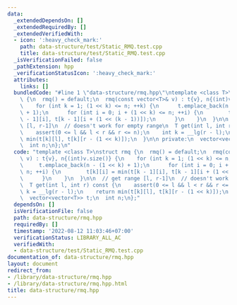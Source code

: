 ```yaml
---
data:
  _extendedDependsOn: []
  _extendedRequiredBy: []
  _extendedVerifiedWith:
  - icon: ':heavy_check_mark:'
    path: data-structure/test/Static_RMQ.test.cpp
    title: data-structure/test/Static_RMQ.test.cpp
  _isVerificationFailed: false
  _pathExtension: hpp
  _verificationStatusIcon: ':heavy_check_mark:'
  attributes:
    links: []
  bundledCode: "#line 1 \"data-structure/rmq.hpp\"\ntemplate <class T>\nstruct rmq\
    \ {\n  rmq() = default;\n  rmq(const vector<T>& v) : t{v}, n{(int)v.size()} {\n\
    \    for (int k = 1; (1 << k) <= n; ++k) {\n      t.emplace_back(n - (1 << k)\
    \ + 1);\n      for (int i = 0; i + (1 << k) <= n; ++i) {\n        t[k][i] = min(t[k\
    \ - 1][i], t[k - 1][i + (1 << (k - 1))]);\n      }\n    }\n  }\n\n  // get range\
    \ [l, r-1]\n  // doesn't work for empty range\n  T get(int l, int r) const {\n\
    \    assert(0 <= l && l < r && r <= n);\n    int k = __lg(r - l);\n    return\
    \ min(t[k][l], t[k][r - (1 << k)]);\n  }\n\n private:\n  vector<vector<T>> t;\n\
    \  int n;\n};\n"
  code: "template <class T>\nstruct rmq {\n  rmq() = default;\n  rmq(const vector<T>&\
    \ v) : t{v}, n{(int)v.size()} {\n    for (int k = 1; (1 << k) <= n; ++k) {\n \
    \     t.emplace_back(n - (1 << k) + 1);\n      for (int i = 0; i + (1 << k) <=\
    \ n; ++i) {\n        t[k][i] = min(t[k - 1][i], t[k - 1][i + (1 << (k - 1))]);\n\
    \      }\n    }\n  }\n\n  // get range [l, r-1]\n  // doesn't work for empty range\n\
    \  T get(int l, int r) const {\n    assert(0 <= l && l < r && r <= n);\n    int\
    \ k = __lg(r - l);\n    return min(t[k][l], t[k][r - (1 << k)]);\n  }\n\n private:\n\
    \  vector<vector<T>> t;\n  int n;\n};"
  dependsOn: []
  isVerificationFile: false
  path: data-structure/rmq.hpp
  requiredBy: []
  timestamp: '2022-08-12 11:03:46+07:00'
  verificationStatus: LIBRARY_ALL_AC
  verifiedWith:
  - data-structure/test/Static_RMQ.test.cpp
documentation_of: data-structure/rmq.hpp
layout: document
redirect_from:
- /library/data-structure/rmq.hpp
- /library/data-structure/rmq.hpp.html
title: data-structure/rmq.hpp
---
```

